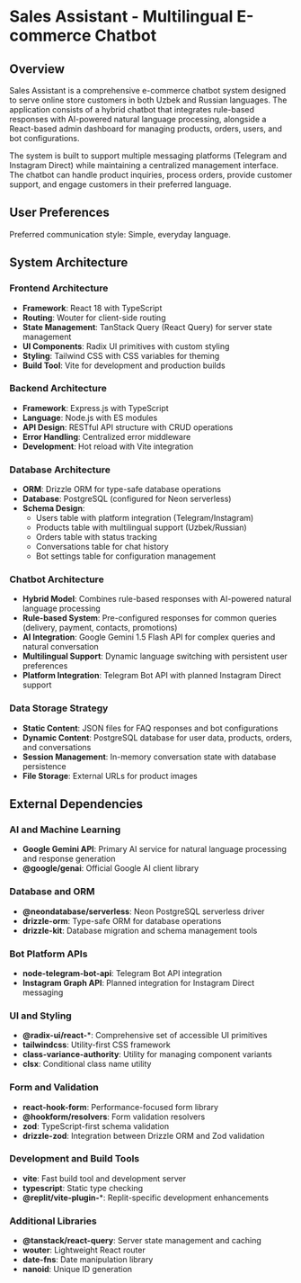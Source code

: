 # Sales Assistant - Multilingual E-commerce Chatbot

## Overview

Sales Assistant is a comprehensive e-commerce chatbot system designed to serve online store customers in both Uzbek and Russian languages. The application consists of a hybrid chatbot that integrates rule-based responses with AI-powered natural language processing, alongside a React-based admin dashboard for managing products, orders, users, and bot configurations.

The system is built to support multiple messaging platforms (Telegram and Instagram Direct) while maintaining a centralized management interface. The chatbot can handle product inquiries, process orders, provide customer support, and engage customers in their preferred language.

## User Preferences

Preferred communication style: Simple, everyday language.

## System Architecture

### Frontend Architecture
- **Framework**: React 18 with TypeScript
- **Routing**: Wouter for client-side routing
- **State Management**: TanStack Query (React Query) for server state management
- **UI Components**: Radix UI primitives with custom styling
- **Styling**: Tailwind CSS with CSS variables for theming
- **Build Tool**: Vite for development and production builds

### Backend Architecture
- **Framework**: Express.js with TypeScript
- **Language**: Node.js with ES modules
- **API Design**: RESTful API structure with CRUD operations
- **Error Handling**: Centralized error middleware
- **Development**: Hot reload with Vite integration

### Database Architecture
- **ORM**: Drizzle ORM for type-safe database operations
- **Database**: PostgreSQL (configured for Neon serverless)
- **Schema Design**: 
  - Users table with platform integration (Telegram/Instagram)
  - Products table with multilingual support (Uzbek/Russian)
  - Orders table with status tracking
  - Conversations table for chat history
  - Bot settings table for configuration management

### Chatbot Architecture
- **Hybrid Model**: Combines rule-based responses with AI-powered natural language processing
- **Rule-based System**: Pre-configured responses for common queries (delivery, payment, contacts, promotions)
- **AI Integration**: Google Gemini 1.5 Flash API for complex queries and natural conversation
- **Multilingual Support**: Dynamic language switching with persistent user preferences
- **Platform Integration**: Telegram Bot API with planned Instagram Direct support

### Data Storage Strategy
- **Static Content**: JSON files for FAQ responses and bot configurations
- **Dynamic Content**: PostgreSQL database for user data, products, orders, and conversations
- **Session Management**: In-memory conversation state with database persistence
- **File Storage**: External URLs for product images

## External Dependencies

### AI and Machine Learning
- **Google Gemini API**: Primary AI service for natural language processing and response generation
- **@google/genai**: Official Google AI client library

### Database and ORM
- **@neondatabase/serverless**: Neon PostgreSQL serverless driver
- **drizzle-orm**: Type-safe ORM for database operations
- **drizzle-kit**: Database migration and schema management tools

### Bot Platform APIs
- **node-telegram-bot-api**: Telegram Bot API integration
- **Instagram Graph API**: Planned integration for Instagram Direct messaging

### UI and Styling
- **@radix-ui/react-***: Comprehensive set of accessible UI primitives
- **tailwindcss**: Utility-first CSS framework
- **class-variance-authority**: Utility for managing component variants
- **clsx**: Conditional class name utility

### Form and Validation
- **react-hook-form**: Performance-focused form library
- **@hookform/resolvers**: Form validation resolvers
- **zod**: TypeScript-first schema validation
- **drizzle-zod**: Integration between Drizzle ORM and Zod validation

### Development and Build Tools
- **vite**: Fast build tool and development server
- **typescript**: Static type checking
- **@replit/vite-plugin-***: Replit-specific development enhancements

### Additional Libraries
- **@tanstack/react-query**: Server state management and caching
- **wouter**: Lightweight React router
- **date-fns**: Date manipulation library
- **nanoid**: Unique ID generation
